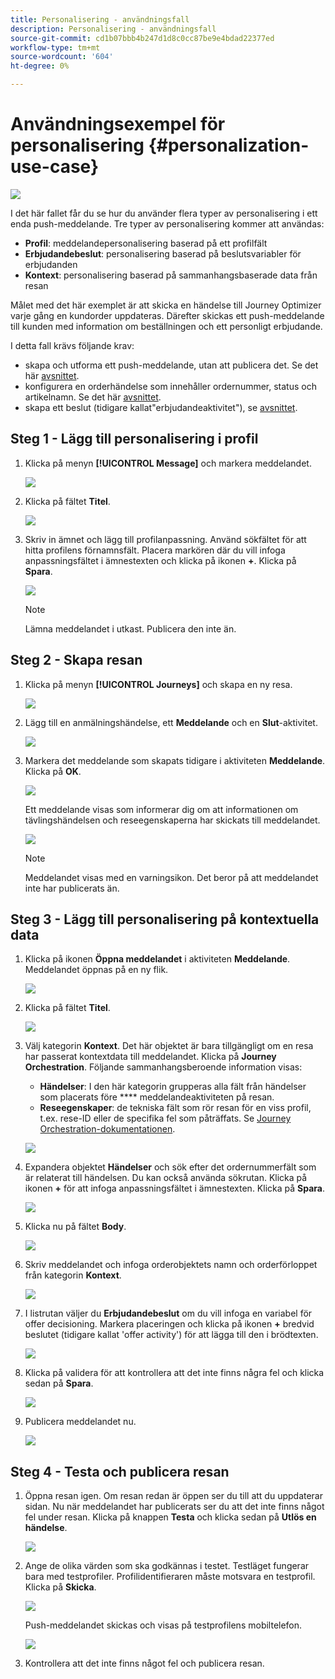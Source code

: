 ```yaml
---
title: Personalisering - användningsfall
description: Personalisering - användningsfall
source-git-commit: cd1b07bbb4b247d1d8c0cc87be9e4bdad22377ed
workflow-type: tm+mt
source-wordcount: '604'
ht-degree: 0%

---
```



# Användningsexempel för personalisering {#personalization-use-case}

![](../assets/do-not-localize/badge.png)

I det här fallet får du se hur du använder flera typer av personalisering i ett enda push-meddelande. Tre typer av personalisering kommer att användas:

* **Profil**: meddelandepersonalisering baserad på ett profilfält
* **Erbjudandebeslut**: personalisering baserad på beslutsvariabler för erbjudanden
* **Kontext**: personalisering baserad på sammanhangsbaserade data från resan

Målet med det här exemplet är att skicka en händelse till Journey Optimizer varje gång en kundorder uppdateras. Därefter skickas ett push-meddelande till kunden med information om beställningen och ett personligt erbjudande.

I detta fall krävs följande krav:

* skapa och utforma ett push-meddelande, utan att publicera det. Se det här [avsnittet](../create-message.md).
* konfigurera en orderhändelse som innehåller ordernummer, status och artikelnamn. Se det här [avsnittet](../event/about-events.md).
* skapa ett beslut (tidigare kallat&quot;erbjudandeaktivitet&quot;), se [avsnittet](../offers/offer-activities/create-offer-activities.md).

## Steg 1 - Lägg till personalisering i profil

1. Klicka på menyn **[!UICONTROL Message]** och markera meddelandet.

   ![](assets/perso-uc.png)

1. Klicka på fältet **Titel**.

   ![](assets/perso-uc2.png)

1. Skriv in ämnet och lägg till profilanpassning. Använd sökfältet för att hitta profilens förnamnsfält. Placera markören där du vill infoga anpassningsfältet i ämnestexten och klicka på ikonen **+**. Klicka på **Spara**.

   ![](assets/perso-uc3.png)

   >[!NOTE]
   >
   >Lämna meddelandet i utkast. Publicera den inte än.

## Steg 2 - Skapa resan

1. Klicka på menyn **[!UICONTROL Journeys]** och skapa en ny resa.

   ![](assets/perso-uc4.png)

1. Lägg till en anmälningshändelse, ett **Meddelande** och en **Slut**-aktivitet.

   ![](assets/perso-uc5.png)

1. Markera det meddelande som skapats tidigare i aktiviteten **Meddelande**. Klicka på **OK**.

   ![](assets/perso-uc6.png)

   Ett meddelande visas som informerar dig om att informationen om tävlingshändelsen och reseegenskaperna har skickats till meddelandet.

   ![](assets/perso-uc7.png)

   >[!NOTE]
   >
   >Meddelandet visas med en varningsikon. Det beror på att meddelandet inte har publicerats än.

## Steg 3 - Lägg till personalisering på kontextuella data

1. Klicka på ikonen **Öppna meddelandet** i aktiviteten **Meddelande**. Meddelandet öppnas på en ny flik.

   ![](assets/perso-uc8.png)

1. Klicka på fältet **Titel**.

   ![](assets/perso-uc9.png)

1. Välj kategorin **Kontext**. Det här objektet är bara tillgängligt om en resa har passerat kontextdata till meddelandet. Klicka på **Journey Orchestration**. Följande sammanhangsberoende information visas:

   * **Händelser**: I den här kategorin grupperas alla fält från händelser som placerats före  **** meddelandeaktiviteten på resan.
   * **Reseegenskaper**: de tekniska fält som rör resan för en viss profil, t.ex. rese-ID eller de specifika fel som påträffats. Se [Journey Orchestration-dokumentationen](https://experienceleague.adobe.com/docs/journeys/using/building-advanced-conditions-journeys/syntax/journey-properties.html#building-advanced-conditions-journeys).

   ![](assets/perso-uc10.png)

1. Expandera objektet **Händelser** och sök efter det ordernummerfält som är relaterat till händelsen. Du kan också använda sökrutan. Klicka på ikonen **+** för att infoga anpassningsfältet i ämnestexten. Klicka på **Spara**.

   ![](assets/perso-uc11.png)

1. Klicka nu på fältet **Body**.

   ![](assets/perso-uc12.png)

1. Skriv meddelandet och infoga orderobjektets namn och orderförloppet från kategorin **Kontext**.

   ![](assets/perso-uc13.png)

1. I listrutan väljer du **Erbjudandebeslut** om du vill infoga en variabel för offer decisioning. Markera placeringen och klicka på ikonen **+** bredvid beslutet (tidigare kallat &#39;offer activity&#39;) för att lägga till den i brödtexten.

   ![](assets/perso-uc14.png)

1. Klicka på validera för att kontrollera att det inte finns några fel och klicka sedan på **Spara**.

   ![](assets/perso-uc15.png)

1. Publicera meddelandet nu.

   ![](assets/perso-uc16.png)

## Steg 4 - Testa och publicera resan

1. Öppna resan igen. Om resan redan är öppen ser du till att du uppdaterar sidan. Nu när meddelandet har publicerats ser du att det inte finns något fel under resan. Klicka på knappen **Testa** och klicka sedan på **Utlös en händelse**.

   ![](assets/perso-uc17.png)

1. Ange de olika värden som ska godkännas i testet. Testläget fungerar bara med testprofiler. Profilidentifieraren måste motsvara en testprofil. Klicka på **Skicka**.

   ![](assets/perso-uc18.png)

   Push-meddelandet skickas och visas på testprofilens mobiltelefon.

   ![](assets/perso-uc19.png)

1. Kontrollera att det inte finns något fel och publicera resan.

